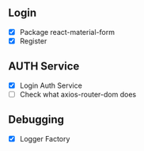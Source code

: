 ## Login
* [X] Package react-material-form 
* [X] Register

## AUTH Service
* [X] Login Auth Service
* [ ] Check what axios-router-dom does

## Debugging
* [X] Logger Factory